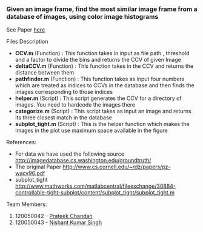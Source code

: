 ### Given an image frame, find the most similar image frame from a database of images, using color image histograms

See Paper [here](http://www.cs.cornell.edu/~rdz/papers/pz-wacv96.pdf)

Files Description
* **CCV.m** (Function) : This function takes in input as file path , threshold and a factor to divide the bins and returns the CCV of given Image
* **deltaCCV.m** (Function) : This function takes in the CCV and returns the distance between them
* **pathfinder.m** (Function) : This function takes as input four numbers which are treated as indices to CCVs in the database and then finds the images corresponding to those indices
* **helper.m** (Script) : This script generates the CCV for a directory of images. You need to hardcode the images there
* **categorize.m** (Script) : This script takes as input an image and returns its three closest match in the database
* **subplot_tight.m** (Script) : This is the helper function which makes the images in the plot use maximum space available in the figure

References:
* For data we have used the following source http://imagedatabase.cs.washington.edu/groundtruth/
* The original Paper http://www.cs.cornell.edu/~rdz/papers/pz-wacv96.pdf
* subplot_tight http://www.mathworks.com/matlabcentral/fileexchange/30884-controllable-tight-subplot/content/subplot_tight/subplot_tight.m

Team Members:

1. 120050042 - [Prateek Chandan](http://www.prateekchandan.in)
2. 120050043 - [Nishant Kumar Singh](http://www.cse.iitb.ac.in/~nishantsingh)
